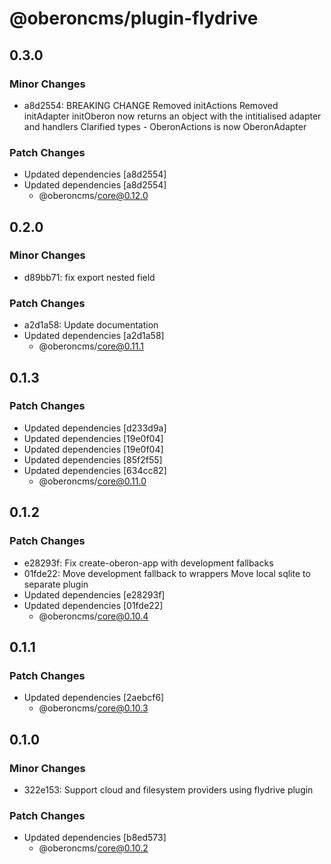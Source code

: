 # @oberoncms/plugin-flydrive

## 0.3.0

### Minor Changes

- a8d2554: BREAKING CHANGE Removed initActions Removed initAdapter initOberon
  now returns an object with the intitialised adapter and handlers Clarified
  types - OberonActions is now OberonAdapter

### Patch Changes

- Updated dependencies [a8d2554]
- Updated dependencies [a8d2554]
  - @oberoncms/core@0.12.0

## 0.2.0

### Minor Changes

- d89bb71: fix export nested field

### Patch Changes

- a2d1a58: Update documentation
- Updated dependencies [a2d1a58]
  - @oberoncms/core@0.11.1

## 0.1.3

### Patch Changes

- Updated dependencies [d233d9a]
- Updated dependencies [19e0f04]
- Updated dependencies [19e0f04]
- Updated dependencies [85f2f55]
- Updated dependencies [634cc82]
  - @oberoncms/core@0.11.0

## 0.1.2

### Patch Changes

- e28293f: Fix create-oberon-app with development fallbacks
- 01fde22: Move development fallback to wrappers Move local sqlite to separate
  plugin
- Updated dependencies [e28293f]
- Updated dependencies [01fde22]
  - @oberoncms/core@0.10.4

## 0.1.1

### Patch Changes

- Updated dependencies [2aebcf6]
  - @oberoncms/core@0.10.3

## 0.1.0

### Minor Changes

- 322e153: Support cloud and filesystem providers using flydrive plugin

### Patch Changes

- Updated dependencies [b8ed573]
  - @oberoncms/core@0.10.2
